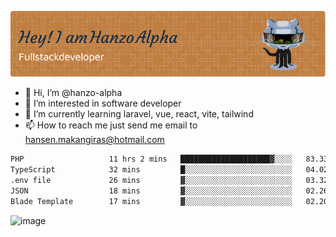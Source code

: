 ![Header](./github-header-image.png)

- 👋 Hi, I’m @hanzo-alpha
- 👀 I’m interested in software developer
- 🌱 I’m currently learning laravel, vue, react, vite, tailwind
- 📫 How to reach me just send me email to hansen.makangiras@hotmail.com 

<!---
hanzo-alpha/hanzo-alpha is a ✨ special ✨ repository because its `README.md` (this file) appears on your GitHub profile.
You can click the Preview link to take a look at your changes.
--->

<!--START_SECTION:waka-->

```txt
PHP                   11 hrs 2 mins   ████████████████████▓░░░░   83.33 %
TypeScript            32 mins         █░░░░░░░░░░░░░░░░░░░░░░░░   04.02 %
.env file             26 mins         ▓░░░░░░░░░░░░░░░░░░░░░░░░   03.32 %
JSON                  18 mins         ▓░░░░░░░░░░░░░░░░░░░░░░░░   02.26 %
Blade Template        17 mins         ▓░░░░░░░░░░░░░░░░░░░░░░░░   02.20 %
```

<!--END_SECTION:waka-->

![image](https://github.com/hanzo-alpha/hanzo-alpha/assets/111342797/c4bd2977-6123-4017-8652-6e166259b484)


